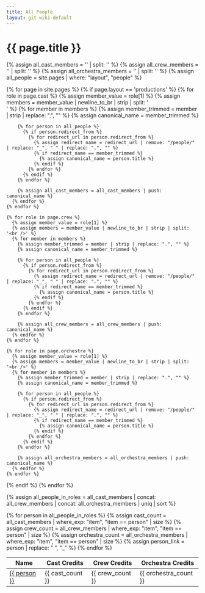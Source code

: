 ```yaml
---
title: All People
layout: git-wiki-default
---
```


<h1>{{ page.title }}</h1>

{% assign all_cast_members = '' | split: '' %}
{% assign all_crew_members = '' | split: '' %}
{% assign all_orchestra_members = '' | split: '' %}
{% assign all_people = site.pages | where: "layout", "people" %}

{% for page in site.pages %}
  {% if page.layout == 'productions' %}
    {% for role in page.cast %}
      {% assign member_value = role[1] %}
      {% assign members = member_value | newline_to_br | strip | split: '<br />' %}
      {% for member in members %}
        {% assign member_trimmed = member | strip | replace: ".", "" %}
        {% assign canonical_name = member_trimmed %}
        
        {% for person in all_people %}
          {% if person.redirect_from %}
            {% for redirect_url in person.redirect_from %}
              {% assign redirect_name = redirect_url | remove: "/people/" | replace: "_", " " | replace: ".", "" %}
              {% if redirect_name == member_trimmed %}
                {% assign canonical_name = person.title %}
              {% endif %}
            {% endfor %}
          {% endif %}
        {% endfor %}
        
        {% assign all_cast_members = all_cast_members | push: canonical_name %}
      {% endfor %}
    {% endfor %}

    {% for role in page.crew %}
      {% assign member_value = role[1] %}
      {% assign members = member_value | newline_to_br | strip | split: '<br />' %}
      {% for member in members %}
        {% assign member_trimmed = member | strip | replace: ".", "" %}
        {% assign canonical_name = member_trimmed %}

        {% for person in all_people %}
          {% if person.redirect_from %}
            {% for redirect_url in person.redirect_from %}
              {% assign redirect_name = redirect_url | remove: "/people/" | replace: "_", " " | replace: ".", "" %}
              {% if redirect_name == member_trimmed %}
                {% assign canonical_name = person.title %}
              {% endif %}
            {% endfor %}
          {% endif %}
        {% endfor %}

        {% assign all_crew_members = all_crew_members | push: canonical_name %}
      {% endfor %}
    {% endfor %}

    {% for role in page.orchestra %}
      {% assign member_value = role[1] %}
      {% assign members = member_value | newline_to_br | strip | split: '<br />' %}
      {% for member in members %}
        {% assign member_trimmed = member | strip | replace: ".", "" %}
        {% assign canonical_name = member_trimmed %}

        {% for person in all_people %}
          {% if person.redirect_from %}
            {% for redirect_url in person.redirect_from %}
              {% assign redirect_name = redirect_url | remove: "/people/" | replace: "_", " " | replace: ".", "" %}
              {% if redirect_name == member_trimmed %}
                {% assign canonical_name = person.title %}
              {% endif %}
            {% endfor %}
          {% endif %}
        {% endfor %}

        {% assign all_orchestra_members = all_orchestra_members | push: canonical_name %}
      {% endfor %}
    {% endfor %}
  {% endif %}
{% endfor %}

{% assign all_people_in_roles = all_cast_members | concat: all_crew_members | concat: all_orchestra_members | uniq | sort %}

<table>
  <thead>
    <tr>
      <th>Name</th>
      <th>Cast Credits</th>
      <th>Crew Credits</th>
      <th>Orchestra Credits</th>
    </tr>
  </thead>
  <tbody>
    {% for person in all_people_in_roles %}
      {% assign cast_count = all_cast_members | where_exp: "item", "item == person" | size %}
      {% assign crew_count = all_crew_members | where_exp: "item", "item == person" | size %}
      {% assign orchestra_count = all_orchestra_members | where_exp: "item", "item == person" | size %}
      {% assign person_link = person | replace: " ", "_" %}
      <tr>
        <td>
          <a href="/people/{{ person_link  | replace: ".", "" }}">{{ person }}</a>
        </td>
        <td>{{ cast_count }}</td>
        <td>{{ crew_count }}</td>
        <td>{{ orchestra_count }}</td>
      </tr>
    {% endfor %}
  </tbody>
</table>
